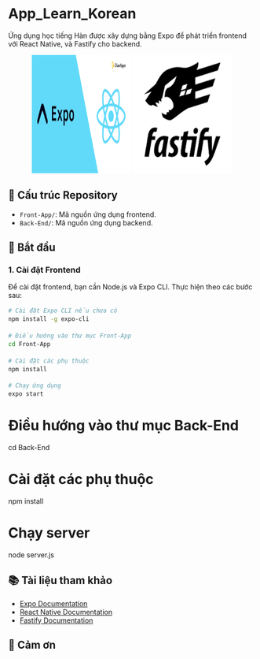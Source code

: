 # App_Learn_Korean

Ứng dụng học tiếng Hàn được xây dựng bằng Expo để phát triển frontend với React Native, và Fastify cho backend.

<div align="center">
  <img src="Expo.png" alt="Expo Logo" style="width: 40%; height: 240px;"/>
  <img src="Fastify.png" alt="Fastify Logo" style="width: 40%; height: 240px;"/>
</div>

## 📂 Cấu trúc Repository

- `Front-App/`: Mã nguồn ứng dụng frontend.
- `Back-End/`: Mã nguồn ứng dụng backend.

## 🚀 Bắt đầu

### 1. Cài đặt Frontend

Để cài đặt frontend, bạn cần Node.js và Expo CLI. Thực hiện theo các bước sau:

```bash
# Cài đặt Expo CLI nếu chưa có
npm install -g expo-cli

# Điều hướng vào thư mục Front-App
cd Front-App

# Cài đặt các phụ thuộc
npm install

# Chạy ứng dụng
expo start
```
# Điều hướng vào thư mục Back-End
cd Back-End

# Cài đặt các phụ thuộc
npm install

# Chạy server
node server.js

## 📚 Tài liệu tham khảo

- [Expo Documentation](https://docs.expo.dev)
- [React Native Documentation](https://reactnative.dev/docs/getting-started)
- [Fastify Documentation](https://www.fastify.io/docs/latest)

## 🤝 Cảm ơn
